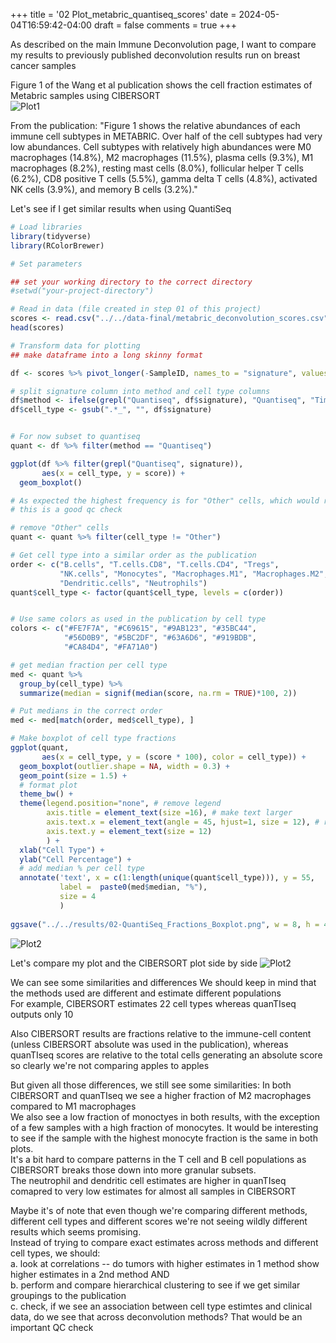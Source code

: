 +++
title = '02 Plot_metabric_quantiseq_scores'
date = 2024-05-04T16:59:42-04:00
draft = false
comments = true
+++



As described on the main Immune Deconvolution page, I want to compare my results to previously published deconvolution results run on breast cancer samples

Figure 1 of the Wang et al publication shows the cell fraction estimates of Metabric samples using CIBERSORT  
![Plot1](../images/Wang_2023_Fig1.png)

From the publication:
"Figure 1 shows the relative abundances of each immune cell subtypes in METABRIC. Over half of the cell subtypes had very low abundances. Cell subtypes with relatively high abundances were M0 macrophages (14.8%), M2 macrophages (11.5%), plasma cells (9.3%), M1 macrophages (8.2%), resting mast cells (8.0%), follicular helper T cells (6.2%), CD8 positive T cells (5.5%), gamma delta T cells (4.8%), activated NK cells (3.9%), and memory B cells (3.2%)."


Let's see if I get similar results when using QuantiSeq

```r
# Load libraries
library(tidyverse)
library(RColorBrewer)

# Set parameters

## set your working directory to the correct directory
#setwd("your-project-directory")

# Read in data (file created in step 01 of this project)
scores <- read.csv("../../data-final/metabric_deconvolution_scores.csv")
head(scores)

# Transform data for plotting
## make dataframe into a long skinny format

df <- scores %>% pivot_longer(-SampleID, names_to = "signature", values_to = "score")

# split signature column into method and cell type columns
df$method <- ifelse(grepl("Quantiseq", df$signature), "Quantiseq", "Timer")
df$cell_type <- gsub(".*_", "", df$signature)


# For now subset to quantiseq
quant <- df %>% filter(method == "Quantiseq")

ggplot(df %>% filter(grepl("Quantiseq", signature)),
       aes(x = cell_type, y = score)) +
  geom_boxplot()

# As expected the highest frequency is for "Other" cells, which would represent the tumor cells
# this is a good qc check

# remove "Other" cells
quant <- quant %>% filter(cell_type != "Other")

# Get cell type into a similar order as the publication
order <- c("B.cells", "T.cells.CD8", "T.cells.CD4", "Tregs",
           "NK.cells", "Monocytes", "Macrophages.M1", "Macrophages.M2",
           "Dendritic.cells", "Neutrophils")
quant$cell_type <- factor(quant$cell_type, levels = c(order))


# Use same colors as used in the publication by cell type
colors <- c("#FE7F7A", "#C69615", "#9AB123", "#35BC44",
            "#56D0B9", "#5BC2DF", "#63A6D6", "#919BDB",
            "#CA84D4", "#FA71A0")

# get median fraction per cell type
med <- quant %>%
  group_by(cell_type) %>%
  summarize(median = signif(median(score, na.rm = TRUE)*100, 2))

# Put medians in the correct order
med <- med[match(order, med$cell_type), ]

# Make boxplot of cell type fractions
ggplot(quant,
       aes(x = cell_type, y = (score * 100), color = cell_type)) +
  geom_boxplot(outlier.shape = NA, width = 0.3) +
  geom_point(size = 1.5) +
  # format plot
  theme_bw() +
  theme(legend.position="none", # remove legend
        axis.title = element_text(size =16), # make text larger
        axis.text.x = element_text(angle = 45, hjust=1, size = 12), # rotate x-axis text
        axis.text.y = element_text(size = 12)
        ) + 
  xlab("Cell Type") +
  ylab("Cell Percentage") +
  # add median % per cell type
  annotate('text', x = c(1:length(unique(quant$cell_type))), y = 55,
           label =  paste0(med$median, "%"),
           size = 4
           )
  
ggsave("../../results/02-QuantiSeq_Fractions_Boxplot.png", w = 8, h = 4)
```
![Plot2](../images/02-QuantiSeq_Fractions_Boxplot.png)



Let's compare my plot and the CIBERSORT plot side by side
![Plot2](../images/02-Quantiseq_CIBERSORT_comparison.png)

We can see some similarities and differences
We should keep in mind that the methods used are different and estimate different populations  
For example, CIBERSORT estimates 22 cell types whereas quanTIseq outputs only 10

Also CIBERSORT results are fractions relative to the immune-cell content (unless CIBERSORT absolute was used in the publication), whereas quanTIseq scores are relative to the total cells generating an absolute score so clearly we're not comparing apples to apples 

But given all those differences, we still see some similarities:
In both CIBERSORT and quanTIseq we see a higher fraction of M2 macrophages compared to M1 macrophages  
We also see a low fraction of monoctyes in both results, with the exception of a few samples with a high fraction of monocytes.  It would be interesting to see if the sample with the highest monocyte fraction is the same in both plots.  
It's a bit hard to compare patterns in the T cell and B cell populations as CIBERSORT breaks those down into more granular subsets.  
The neutrophil and dendritic cell estimates are higher in quanTIseq comapred to very low estimates for almost all samples in CIBERSORT  

Maybe it's of note that even though we're comparing different methods, different cell types and different scores we're not seeing wildly different results which seems promising.    
Instead of trying to compare exact estimates across methods and different cell types, we should:  
a. look at correlations -- do tumors with higher estimates in 1 method show higher estimates in a 2nd method AND  
b. perform and compare hierarchical clustering to see if we get similar groupings to the publication  
c. check, if we see an association between cell type estimtes and clinical data, do we see that across deconvolution methods?  That would be an important QC check